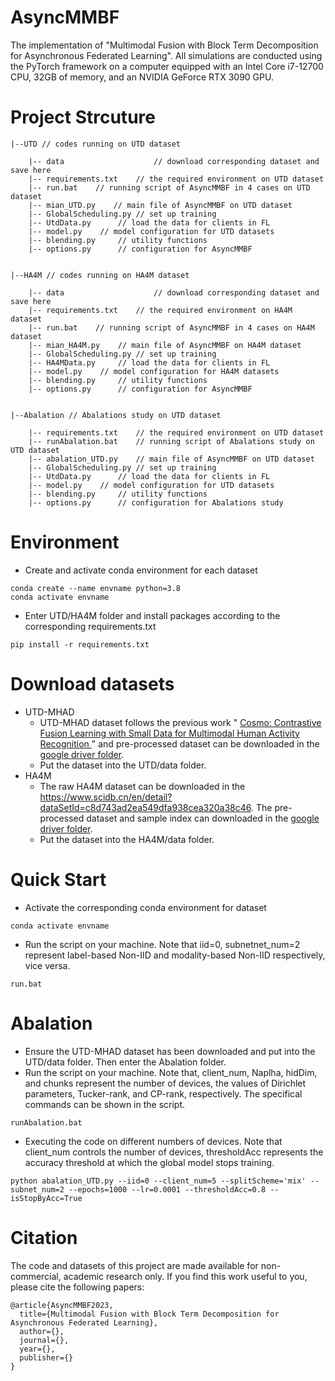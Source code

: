 # AsyncMMBF
The implementation of "Multimodal Fusion with Block Term Decomposition for Asynchronous Federated Learning".  All simulations are conducted using the PyTorch framework on a computer equipped with an Intel Core i7-12700 CPU, 32GB of memory, and an NVIDIA GeForce RTX 3090 GPU. 

# Project Strcuture
```
|--UTD // codes running on UTD dataset

	|-- data                    // download corresponding dataset and save here
	|-- requirements.txt    // the required environment on UTD dataset
	|-- run.bat    // running script of AsyncMMBF in 4 cases on UTD dataset
	|-- mian_UTD.py    // main file of AsyncMMBF on UTD dataset
	|-- GlobalScheduling.py	// set up training
	|-- UtdData.py		// load the data for clients in FL
	|-- model.py 	// model configuration for UTD datasets 
	|-- blending.py		// utility functions
	|-- options.py		// configuration for AsyncMMBF


|--HA4M // codes running on HA4M dataset

	|-- data                    // download corresponding dataset and save here
	|-- requirements.txt    // the required environment on HA4M dataset
	|-- run.bat    // running script of AsyncMMBF in 4 cases on HA4M dataset
	|-- mian_HA4M.py    // main file of AsyncMMBF on HA4M dataset
	|-- GlobalScheduling.py	// set up training
	|-- HA4MData.py		// load the data for clients in FL
	|-- model.py 	// model configuration for HA4M datasets 
	|-- blending.py		// utility functions
	|-- options.py		// configuration for AsyncMMBF


|--Abalation // Abalations study on UTD dataset

	|-- requirements.txt    // the required environment on UTD dataset
	|-- runAbalation.bat    // running script of Abalations study on UTD dataset
	|-- abalation_UTD.py    // main file of AsyncMMBF on UTD dataset
	|-- GlobalScheduling.py	// set up training
	|-- UtdData.py		// load the data for clients in FL
	|-- model.py 	// model configuration for UTD datasets 
	|-- blending.py		// utility functions
	|-- options.py		// configuration for Abalations study

```
# Environment
* Create and activate conda environment for each dataset
```
conda create --name envname python=3.8
conda activate envname
```
* Enter UTD/HA4M folder and install packages according to the corresponding requirements.txt
```
pip install -r requirements.txt
```

# Download datasets
* UTD-MHAD
    * UTD-MHAD dataset follows the previous work " <a href="https://github.com/xmouyang/Cosmo"> Cosmo: Contrastive Fusion Learning with Small Data for Multimodal Human Activity Recognition </a>" and pre-processed dataset can be downloaded in the [google driver folder](https://drive.google.com/drive/folders/1-0qV95bWhVT8rNwh-pBNTAaqKgiGvOeQ?usp=sharing).
    * Put the dataset into the UTD/data folder.
* HA4M
    * The raw HA4M dataset can be downloaded in the https://www.scidb.cn/en/detail?dataSetId=c8d743ad2ea549dfa938cea320a38c46. The pre-processed dataset and sample index can downloaded in the [google driver folder](https://drive.google.com/drive/folders/11jBsTZgz9P1HyxEvkuCvaWvIFRSIBCJd?usp=sharing).
    * Put the dataset into the HA4M/data folder.


# Quick Start 
* Activate the corresponding conda environment for dataset 
```
conda activate envname
```
* Run the script on your machine. Note that iid=0, subnetnet_num=2 represent label-based Non-IID and modality-based Non-IID respectively, vice versa.
```
run.bat
```

# Abalation 
* Ensure the UTD-MHAD dataset has been downloaded and put into the UTD/data folder. Then enter the Abalation folder.
* Run the script on your machine. Note that, client_num, Naplha, hidDim, and chunks represent the number of devices, the values of Dirichlet parameters, Tucker-rank, and CP-rank, respectively. The specifical commands can be shown in the script.
```
runAbalation.bat
```
* Executing the code on different numbers of devices. Note that client_num controls the number of devices, thresholdAcc represents the accuracy threshold at which the global model stops training.
```
python abalation_UTD.py --iid=0 --client_num=5 --splitScheme='mix' --subnet_num=2 --epochs=1000 --lr=0.0001 --thresholdAcc=0.8 --isStopByAcc=True
```

 
# Citation
The code and datasets of this project are made available for non-commercial, academic research only. If you find this work useful to you, please cite the following papers:
```  
@article{AsyncMMBF2023,
  title={Multimodal Fusion with Block Term Decomposition for Asynchronous Federated Learning},
  author={},
  journal={},
  year={},
  publisher={}
}
```

